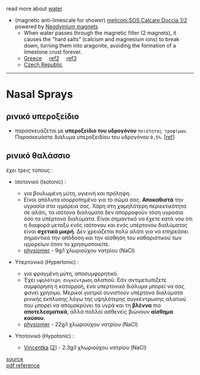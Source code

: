 read more about [water](https://www.pipiscrew.com/threads/water-explained.5738/).

* (magnetic anti-limescale for shower) [meliconi.SOS Calcare Doccia 1/2](https://www.meliconi.com/en/product/sos-calcare-doccia/) powered by [Neodymium magnets](https://en.wikipedia.org/wiki/Neodymium_magnet)
	* When water passes through the magnetic filter (2 magnets), it causes the "hard salts" (calcium and magnesium ions) to break down, turning them into aragonite, avoiding the formation of a limestone crust forever.
	* [Greece](https://www.skroutz.gr/s/23848415/Meliconi-Sos-Calcare-Shower-Μαγνητικό-Φίλτρο-Μπαταρίας-ή-Τηλεφώνου-Μπάνιου-070-0592.html) &nbsp; &nbsp; [ref2](https://cosmomarket.gr/index.php?p=4&item_id=354885) &nbsp; &nbsp; [ref3](https://welectronics.gr/product/meliconi-sos-calcare-070-0592-filtro-brushs/)
	* [Czech Republic](https://www.datart.cz/magneticky-odvapnovac-vody-meliconi-656155.html)

---

# Nasal Sprays

## ρινικό υπεροξείδιο

* παρασκευάζεται με **υπεροξείδιο του υδρογόνου** `ποιότητας τροφίμων`. Παρασκευάστε διάλυμα υπεροξειδίου του υδρογόνου `0,5%`. [[ref](https://www.pipiscrew.com/threads/67775/)]

## ρινικό θαλάσσιο

έχει τρεις τύπους : 

* Ισοτονικό (Isotonic) : 
    * για βουλωμένη μύτη, υγιεινή και πρόληψη.
    * Eίναι απόλυτα ισορροπημένο για το σώμα σας. **Αποκαθιστά** την υγρασία στα ιγμόρεια σας. Χάρη στη χαμηλότερη περιεκτικότητα σε αλάτι, τα ισότονα διαλύματα δεν απορροφούν τόση υγρασία όσο τα υπέρτονα διαλύματα. Είναι σημαντικό να έχετε κατά νου ότι η διαφορά μεταξύ ενός ισότονου και ενός υπέρτονου διαλύματος είναι **σχετικά μικρή**. Δεν χρειάζεται πολύ αλάτι για να επηρεάσει σημαντικά την απόδοση και την αίσθηση του καθαριστικού των ιγμορείων όταν το χρησιμοποιείτε.  
    * [physiomer](https://www.physiomer.gr/Physiomer-normal-jet)  - 9g/l χλωριούχου νατρίου (NaCl)

* Υπερτονικό (Hypertonic) :  
    * για φραγμένη μύτη, αποσυμφορητικό.
    * Έχει `υψηλότερη συγκέντρωση` αλατιού. Εάν αντιμετωπίζετε συμφόρηση ή καταρροή, ένα υπερτονικό διάλυμα μπορεί να σας φανεί χρήσιμο. Μερικοί γιατροί συνιστούν υπέρτονα διαλύματα ρινικής έκπλυσης λόγω της υψηλότερης συγκέντρωσης αλατιού που μπορεί να απομακρύνει τα υγρά και τη **βλέννα** πιο **αποτελεσματικά**, αλλά πολλοί ασθενείς βιώνουν **αίσθημα καύσου**.  
    * [physiomer](https://www.physiomer.gr/Physiomer-%CE%A5%CF%80%CE%AD%CF%81%CF%84%CE%BF%CE%BD%CE%BF) - 22g/l χλωριούχου νατρίου (NaCl)


* Υποτονικό (Hypotonic) :
    * [Vincentka](https://www.benu.cz/vincentka-nosni-sprej-standard-hypotonicky-25ml) [[2](https://www.vincentka.cz/en/products/vincentka-nasal-spray-standard/)] - 2.3g/l  χλωριούχου νατρίου (NaCl)

[source](https://www.achooallergy.com/blog/learning/isotonic-vs-hypertonic-which-saline-sinus-rinse-works-best-for-you/)  
[pdf reference](https://s3.eu-west-3.amazonaws.com/perrigo.com/dev-centralbrandmasterr-assets/documents/inline-documents/Physiomer%20%CE%A1%CE%B9%CE%BD%CE%B9%CE%BA%CF%8C%20%CE%94%CE%B9%CE%AC%CE%BB%CF%85%CE%BC%CE%B1_%CE%A6%CF%8D%CE%BB%CE%BB%CE%BF%20%CE%9F%CE%B4%CE%B7%CE%B3%CE%B9%CF%8E%CE%BD%20%CE%A7%CF%81%CE%AE%CF%83%CE%B7%CF%82%20(2).pdf)